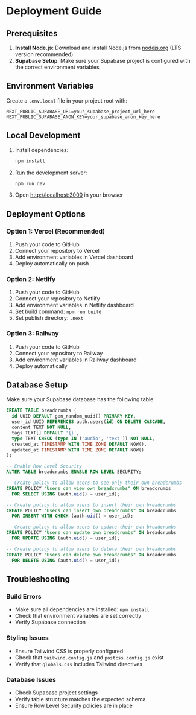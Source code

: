 # Deployment Guide

## Prerequisites

1. **Install Node.js**: Download and install Node.js from [nodejs.org](https://nodejs.org/) (LTS version recommended)
2. **Supabase Setup**: Make sure your Supabase project is configured with the correct environment variables

## Environment Variables

Create a `.env.local` file in your project root with:

```
NEXT_PUBLIC_SUPABASE_URL=your_supabase_project_url_here
NEXT_PUBLIC_SUPABASE_ANON_KEY=your_supabase_anon_key_here
```

## Local Development

1. Install dependencies:
   ```bash
   npm install
   ```

2. Run the development server:
   ```bash
   npm run dev
   ```

3. Open [http://localhost:3000](http://localhost:3000) in your browser

## Deployment Options

### Option 1: Vercel (Recommended)

1. Push your code to GitHub
2. Connect your repository to Vercel
3. Add environment variables in Vercel dashboard
4. Deploy automatically on push

### Option 2: Netlify

1. Push your code to GitHub
2. Connect your repository to Netlify
3. Add environment variables in Netlify dashboard
4. Set build command: `npm run build`
5. Set publish directory: `.next`

### Option 3: Railway

1. Push your code to GitHub
2. Connect your repository to Railway
3. Add environment variables in Railway dashboard
4. Deploy automatically

## Database Setup

Make sure your Supabase database has the following table:

```sql
CREATE TABLE breadcrumbs (
  id UUID DEFAULT gen_random_uuid() PRIMARY KEY,
  user_id UUID REFERENCES auth.users(id) ON DELETE CASCADE,
  content TEXT NOT NULL,
  tags TEXT[] DEFAULT '{}',
  type TEXT CHECK (type IN ('audio', 'text')) NOT NULL,
  created_at TIMESTAMP WITH TIME ZONE DEFAULT NOW(),
  updated_at TIMESTAMP WITH TIME ZONE DEFAULT NOW()
);

-- Enable Row Level Security
ALTER TABLE breadcrumbs ENABLE ROW LEVEL SECURITY;

-- Create policy to allow users to see only their own breadcrumbs
CREATE POLICY "Users can view own breadcrumbs" ON breadcrumbs
  FOR SELECT USING (auth.uid() = user_id);

-- Create policy to allow users to insert their own breadcrumbs
CREATE POLICY "Users can insert own breadcrumbs" ON breadcrumbs
  FOR INSERT WITH CHECK (auth.uid() = user_id);

-- Create policy to allow users to update their own breadcrumbs
CREATE POLICY "Users can update own breadcrumbs" ON breadcrumbs
  FOR UPDATE USING (auth.uid() = user_id);

-- Create policy to allow users to delete their own breadcrumbs
CREATE POLICY "Users can delete own breadcrumbs" ON breadcrumbs
  FOR DELETE USING (auth.uid() = user_id);
```

## Troubleshooting

### Build Errors
- Make sure all dependencies are installed: `npm install`
- Check that environment variables are set correctly
- Verify Supabase connection

### Styling Issues
- Ensure Tailwind CSS is properly configured
- Check that `tailwind.config.js` and `postcss.config.js` exist
- Verify that `globals.css` includes Tailwind directives

### Database Issues
- Check Supabase project settings
- Verify table structure matches the expected schema
- Ensure Row Level Security policies are in place 